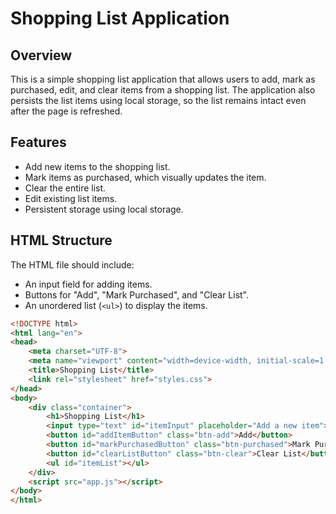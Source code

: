 # Shopping List Application

## Overview
This is a simple shopping list application that allows users to add, mark as purchased, edit, and clear items from a shopping list.
The application also persists the list items using local storage, so the list remains intact even after the page is refreshed.

## Features
- Add new items to the shopping list.
- Mark items as purchased, which visually updates the item.
- Clear the entire list.
- Edit existing list items.
- Persistent storage using local storage.

## HTML Structure
The HTML file should include:
- An input field for adding items.
- Buttons for "Add", "Mark Purchased", and "Clear List".
- An unordered list (`<ul>`) to display the items.

```html
<!DOCTYPE html>
<html lang="en">
<head>
    <meta charset="UTF-8">
    <meta name="viewport" content="width=device-width, initial-scale=1.0">
    <title>Shopping List</title>
    <link rel="stylesheet" href="styles.css">
</head>
<body>
    <div class="container">
        <h1>Shopping List</h1>
        <input type="text" id="itemInput" placeholder="Add a new item">
        <button id="addItemButton" class="btn-add">Add</button>
        <button id="markPurchasedButton" class="btn-purchased">Mark Purchased</button>
        <button id="clearListButton" class="btn-clear">Clear List</button>
        <ul id="itemList"></ul>
    </div>
    <script src="app.js"></script>
</body>
</html>
